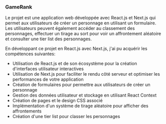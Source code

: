 ### GameRank

Le projet est une application web développée avec React.js et Next.js qui permet aux utilisateurs de créer un personnage en utilisant un formulaire. Les utilisateurs peuvent également accéder au classement des personnages, effectuer un tirage au sort pour voir un affrontement aléatoire et consulter une tier list des personnages.

En développant ce projet en React.js avec Next.js, j'ai pu acquérir les compétences suivantes:
- Utilisation de React.js et de son écosystème pour la création d'interfaces utilisateur interactives
- Utilisation de Next.js pour faciliter le rendu côté serveur et optimiser les performances de votre application
- Création de formulaires pour permettre aux utilisateurs de créer un personnage
- Gestion des données utilisateur et stockage en utilisant React Context
- Création de pages et le design CSS associé
- Implémentation d'un système de tirage aléatoire pour afficher des affrontements
- Création d'une tier list pour classer les personnages
